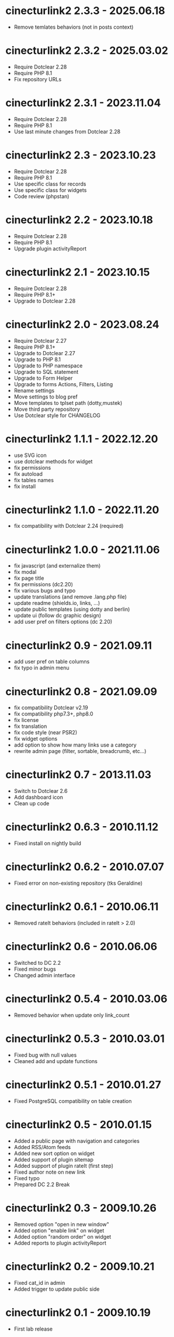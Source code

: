 cinecturlink2 2.3.3 - 2025.06.18
===========================================================
* Remove temlates behaviors (not in posts context)

cinecturlink2 2.3.2 - 2025.03.02
===========================================================
* Require Dotclear 2.28
* Require PHP 8.1
* Fix repository URLs

cinecturlink2 2.3.1 - 2023.11.04
===========================================================
* Require Dotclear 2.28
* Require PHP 8.1
* Use last minute changes from Dotclear 2.28

cinecturlink2 2.3 - 2023.10.23
===========================================================
* Require Dotclear 2.28
* Require PHP 8.1
* Use specific class for records
* Use specific class for widgets
* Code review (phpstan)

cinecturlink2 2.2 - 2023.10.18
===========================================================
* Require Dotclear 2.28
* Require PHP 8.1
* Upgrade plugin activityReport

cinecturlink2 2.1 - 2023.10.15
===========================================================
* Require Dotclear 2.28
* Require PHP 8.1+
* Upgrade to Dotclear 2.28

cinecturlink2 2.0 - 2023.08.24
===========================================================
* Require Dotclear 2.27
* Require PHP 8.1+
* Upgrade to Dotclear 2.27
* Upgrade to PHP 8.1
* Upgrade to PHP namespace
* Upgrade to SQL statement
* Upgrade to Form Helper
* Upgrade to forms Actions, Filters, Listing
* Rename settings
* Move settings to blog pref
* Move templates to tplset path (dotty,mustek)
* Move third party repository
* Use Dotclear style for CHANGELOG

cinecturlink2 1.1.1 - 2022.12.20
===========================================================
* use SVG icon
* use dotclear methods for widget
* fix permissions
* fix autoload
* fix tables names
* fix install

cinecturlink2 1.1.0 - 2022.11.20
===========================================================
* fix compatibility with Dotclear 2.24 (required)

cinecturlink2 1.0.0 - 2021.11.06
===========================================================
* fix javascript (and externalize them)
* fix modal
* fix page title
* fix permissions (dc2.20)
* fix various bugs and typo
* update translations (and remove .lang.php file)
* update readme (shields.io, links, ...)
* update public templates (using dotty and berlin)
* update ui (follow dc graphic design)
* add user pref on filters options (dc 2.20)

cinecturlink2 0.9 - 2021.09.11
===========================================================
* add user pref on table columns
* fix typo in admin menu

cinecturlink2 0.8 - 2021.09.09
===========================================================
* fix compatibility Dotclear v2.19
* fix compatibility php7.3+, php8.0
* fix license
* fix translation
* fix code style (near PSR2)
* fix widget options
* add option to show how many links use a category
* rewrite admin page (filter, sortable, breadcrumb, etc...)

cinecturlink2 0.7 - 2013.11.03
===========================================================
* Switch to Dotclear 2.6
* Add dashboard icon
* Clean up code

cinecturlink2 0.6.3 - 2010.11.12
===========================================================
* Fixed install on nightly build

cinecturlink2 0.6.2 - 2010.07.07
===========================================================
* Fixed error on non-existing repository (tks Geraldine)

cinecturlink2 0.6.1 - 2010.06.11
===========================================================
* Removed rateIt behaviors (included in rateIt > 2.0)

cinecturlink2 0.6 - 2010.06.06
===========================================================
* Switched to DC 2.2
* Fixed minor bugs
* Changed admin interface

cinecturlink2 0.5.4 - 2010.03.06
===========================================================
* Removed behavior when update only link_count

cinecturlink2 0.5.3 - 2010.03.01
===========================================================
* Fixed bug with null values
* Cleaned add and update functions

cinecturlink2 0.5.1 - 2010.01.27
===========================================================
* Fixed PostgreSQL compatibility on table creation

cinecturlink2 0.5 - 2010.01.15
===========================================================
* Added a public page with navigation and categories
* Added RSS/Atom feeds
* Added new sort option on widget
* Added support of plugin sitemap
* Added support of plugin rateIt (first step)
* Fixed author note on new link
* Fixed typo
* Prepared DC 2.2 Break

cinecturlink2 0.3 - 2009.10.26
===========================================================
* Removed option "open in new window"
* Added option "enable link" on widget
* Added option "random order" on widget
* Added reports to plugin activityReport

cinecturlink2 0.2 - 2009.10.21
===========================================================
* Fixed cat_id in admin
* Added trigger to update public side

cinecturlink2 0.1 - 2009.10.19
===========================================================
* First lab release
